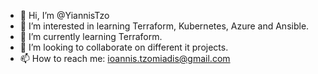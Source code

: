 - 👋 Hi, I’m @YiannisTzo
- 👀 I’m interested in learning Terraform, Kubernetes, Azure and Ansible.
- 🌱 I’m currently learning Terraform.
- 💞️ I’m looking to collaborate on different it projects.
- 📫 How to reach me: ioannis.tzomiadis@gmail.com

<!---
YiannisTzo/YiannisTzo is a ✨ special ✨ repository because its `README.md` (this file) appears on your GitHub profile.
You can click the Preview link to take a look at your changes.
--->

